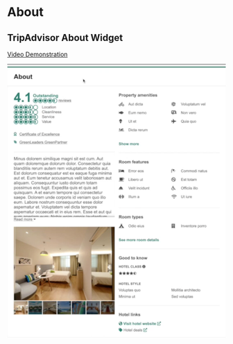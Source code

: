 # **About**

## TripAdvisor About Widget

[Video Demonstration](https://youtu.be/C3yamQ65OYQ)

![TripAdvisor About Widget](about.png)
